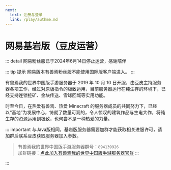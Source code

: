 ```yaml
---
next:
  text: 注册与登录
  link: /play/authme.md
---
```

# 网易基岩版（豆皮运营）
::: detail 网易粉丝服已于2024年6月14日停止运营，感谢陪伴

::: tip 提示
网易版本有兽焉粉丝服不能使用国际版客户端进入。
:::

有兽焉我的世界中国版手游服务器于 2019 年 10 月 10 日开服，由豆皮主持服务器各项工作，经过对原版指令的极致运用，目前服务器运行在纯生存的环境下，已经支持连锁挖矿、金块传送、雪球回城等实用功能。

时至今日，在热爱有兽焉、热爱 Minecraft 的服务器成员的共同努力下，已经以“基地”为发展中心，铸就了数量可观的，令人惊叹的建筑作品与生电大作，将纯生存的资源运用到极致，也何尝不是一种热爱的力量。

::: important
与Java版相同，基岩版服务器需要加群才能获取相关进服许可，请加群后联系豆皮获取服务器加入参数。
> 有兽焉我的世界中国版手游服务器群号：`894139926`
<br>加群链接：[点此加入有兽焉我的世界中国版手游服务器官群](https://jq.qq.com/?_wv=1027&k=T2IvVOqz)
:::

:::
